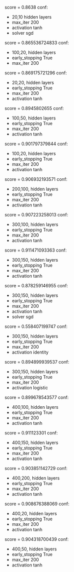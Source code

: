 score = 0.8638
conf:
  - 20,10 hidden layers
  - max_iter 200
  - activation tanh
  - solver sgd

score = 0.865536724833
conf:
  - 100,20, hidden layers
  - early_stopping True
  - max_iter 200

score = 0.869175721296
conf:
  - 20,20, hidden layers
  - early_stopping True
  - max_iter 200
  - activation tanh

score = 0.8945802655
conf:
  - 100,50, hidden layers
  - early_stopping True
  - max_iter 200
  - activation tanh

score = 0.901797379844
conf:
  - 100,20, hidden layers
  - early_stopping True
  - max_iter 200
  - activation tanh

score = 0.906932193571
conf:
  - 200,100, hidden layers
  - early_stopping True
  - max_iter 200
  - activation tanh

score = 0.907223258013
conf:
  - 300,100, hidden layers
  - early_stopping True
  - max_iter 200
  - activation tanh

score = 0.911471093363
conf:
  - 300,150, hidden layers
  - early_stopping True
  - max_iter 200
  - activation tanh

score = 0.878259146955
conf:
  - 300,150, hidden layers
  - early_stopping True
  - max_iter 200
  - activation tanh
  - solver sgd 

score = 0.558407199747
conf:
  - 300,150, hidden layers
  - early_stopping True
  - max_iter 200
  - activation identity

score = 0.894899939537
conf:
  - 300,150, hidden layers
  - early_stopping True
  - max_iter 200
  - activation logistic

score = 0.899678543577
conf:
  - 400,100, hidden layers
  - early_stopping True
  - max_iter 200
  - activation tanh

score = 0.911123301
conf:
  - 400,150, hidden layers
  - early_stopping True
  - max_iter 200
  - activation tanh

score = 0.903851142729
conf:
  - 400,200, hidden layers
  - early_stopping True
  - max_iter 200
  - activation tanh

score = 0.908676388069
conf:
  - 400,20, hidden layers
  - early_stopping True
  - max_iter 200
  - activation tanh

score = 0.904318700439
conf:
  - 400,50, hidden layers
  - early_stopping True
  - max_iter 200
  - activation tanh
